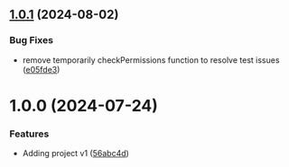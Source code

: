 ## [1.0.1](https://github.com/Daitzyx/simplify/compare/v1.0.0...v1.0.1) (2024-08-02)


### Bug Fixes

* remove temporarily checkPermissions function to resolve test issues ([e05fde3](https://github.com/Daitzyx/simplify/commit/e05fde3f700cf76c8a0518bd40b2a829b46c686a))

# 1.0.0 (2024-07-24)


### Features

* Adding project v1 ([56abc4d](https://github.com/Daitzyx/simplify/commit/56abc4dc4a02e794c4560fdda68ff4d43fca209e))
